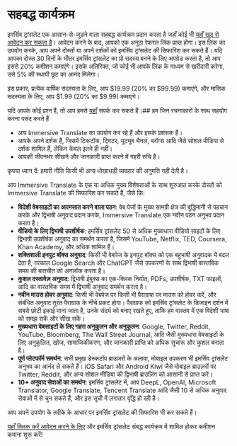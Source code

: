 # सहबद्ध कार्यक्रम

इमर्सिव ट्रांसलेट एक आसान-से-जुड़ने वाला सहबद्ध कार्यक्रम प्रदान करता है जहाँ कोई भी [यहाँ खुद से आवेदन कर सकता है](https://immersive-translate.getrewardful.com)। आवेदन करने के बाद, आपको एक अनूठा रेफरल लिंक प्राप्त होगा। इस लिंक का उपयोग करके, आप अपने दोस्तों या अपने दर्शकों को इमर्सिव ट्रांसलेट की सिफारिश कर सकते हैं। यदि आपका दोस्त 30 दिनों के भीतर इमर्सिव ट्रांसलेट का प्रो सदस्य बनने के लिए अपग्रेड करता है, तो आप इससे 20% कमीशन कमाएंगे। इसके अतिरिक्त, जो कोई भी आपके लिंक के माध्यम से खरीदारी करेगा, उसे 5% की स्थायी छूट का आनंद मिलेगा।

इस प्रकार, प्रत्येक वार्षिक सदस्यता के लिए, आप $19.99 (20% का $99.99) कमाएंगे, और मासिक सदस्यता के लिए, आप $1.99 (20% का $9.99) कमाएंगे।

यदि आपके कोई प्रश्न हैं, तो आप हमसे [यहाँ](https://letterbird.co/immersivetranslate) संपर्क कर सकते हैं।## हम जिन रचनाकारों के साथ सहयोग करना पसंद करते हैं

- आप Immersive Translate का उपयोग कर रहे हैं और इसके प्रशंसक हैं।
- आपके अपने दर्शक हैं, जिसमें टिकटॉक, ट्विटर, यूट्यूब चैनल, ब्लॉग्स आदि जैसे सोशल मीडिया से दर्शक शामिल हैं, लेकिन केवल इतने ही नहीं।
- आपकी जीवनभर सीखने और जानकारी प्राप्त करने में गहरी रुचि है।

कृपया ध्यान दें: हमारी नीति किसी भी अन्य धोखाधड़ी व्यवहार की अनुमति नहीं देती है।

आप Immersive Translate के एक या अधिक मुख्य विशेषताओं के साथ शुरुआत करके दोस्तों को Immersive Translate की सिफारिश कर सकते हैं, जैसे कि:

- **विदेशी वेबसाइटों का आत्मसात करने वाला पठन**: वेब पेजों के मुख्य सामग्री क्षेत्र की बुद्धिमानी से पहचान करके और द्विभाषी अनुवाद प्रदान करके, Immersive Translate एक नवीन पठन अनुभव प्रदान करता है।
- **वीडियो के लिए द्विभाषी उपशीर्षक**: इमर्सिव ट्रांसलेट 50 से अधिक मुख्यधारा वीडियो साइटों के लिए द्विभाषी उपशीर्षक अनुवाद का समर्थन करता है, जिसमें YouTube, Netflix, TED, Coursera, Khan Academy, और अधिक शामिल हैं।
- **शक्तिशाली इनपुट बॉक्स अनुवाद**: किसी भी वेबपेज के इनपुट बॉक्स को एक बहुभाषी अनुवादक में बदल देता है, तत्काल Google Search और ChatGPT जैसे उपकरणों के साथ द्विभाषी वास्तविक समय की बातचीत को अनलॉक करता है।
- **कुशल दस्तावेज़ अनुवाद**: द्विभाषी ईबुक्स का एक-क्लिक निर्यात, PDFs, उपशीर्षक, TXT फाइलों, आदि का वास्तविक समय में द्विभाषी अनुवाद समर्थन करता है।
- **नवीन माउस होवर अनुवाद**: किसी भी वेबपेज पर किसी भी पैराग्राफ पर माउस को होवर करें, और संबंधित अनुवाद तुरंत पैराग्राफ के नीचे प्रकट होगा। पैराग्राफ को इमर्सिव ट्रांसलेट के डिजाइन दर्शन में सबसे छोटी इकाई माना जाता है, उनके संदर्भ को बनाए रखते हुए, ताकि हम वास्तव में एक विदेशी भाषा को समझ सकें और सीख सकें।
- **मुख्यधारा वेबसाइटों के लिए गहरा अनुकूलन और अनुकूलन**: Google, Twitter, Reddit, YouTube, Bloomberg, The Wall Street Journal, आदि जैसी मुख्यधारा वेबसाइटों के लिए अनुकूलित, खोज, सामाजिकीकरण, और जानकारी प्राप्ति को अधिक सुचारू और कुशल बनाता है।
- **पूर्ण प्लेटफॉर्म समर्थन**: सभी प्रमुख डेस्कटॉप ब्राउज़रों के अलावा, मोबाइल उपकरण भी इमर्सिव ट्रांसलेट अनुभव का आनंद ले सकते हैं। iOS Safari और Android Kiwi जैसे मोबाइल ब्राउज़रों पर Twitter, Reddit, और अन्य सोशल मीडिया की द्विभाषी ब्राउज़िंग को आसानी से प्राप्त करें।
- **10+ अनुवाद सेवाओं का समर्थन**: इमर्सिव ट्रांसलेट में, आप DeepL, OpenAI, Microsoft Translator, Google Translate, Tencent Translate आदि जैसी 10 से अधिक अनुवाद सेवाओं में से चुन सकते हैं, और इस सूची में लगातार वृद्धि हो रही है।

आप अपने उपयोग के तरीके के आधार पर इमर्सिव ट्रांसलेट की सिफारिश भी कर सकते हैं।

[यहाँ क्लिक करें आवेदन करने के लिए](https://immersive-translate.getrewardful.com) और इमर्सिव ट्रांसलेट संबद्ध कार्यक्रम में शामिल होकर कमीशन कमाना शुरू करें!
